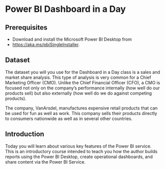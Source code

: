 # Power BI Dashboard in a Day

## Prerequisites
- Download and install the Microsoft Power BI Desktop from 
- https://aka.ms/pbiSingleInstaller.

## Dataset
The dataset you will you use for the Dashboard in a Day class is a sales and market share analysis. 
This type of analysis is very common for a Chief Marketing Officer (CMO). Unlike the Chief Financial 
Officer (CFO), a CMO is focused not only on the company’s performance internally (how well do our 
products sell) but also externally (how well do we do against competing products). 

The company, VanArsdel, manufactures expensive retail products that can be used for fun as well as 
work. This company sells their products directly to consumers nationwide as well as in several other 
countries.

## Introduction
Today you will learn about various key features of the Power BI service. This is an introductory course 
intended to teach you how the author builds reports using the Power BI Desktop, create operational 
dashboards, and share content via the Power BI Service. 
